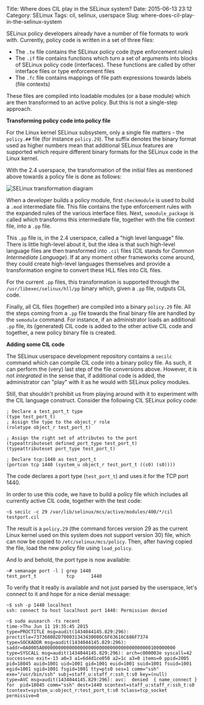 Title: Where does CIL play in the SELinux system?
Date: 2015-06-13 23:12
Category: SELinux
Tags: cil, selinux, userspace
Slug: where-does-cil-play-in-the-selinux-system

SELinux policy developers already have a number of file formats to work
with. Currently, policy code is written in a set of three files:

-   The `.te` file contains the SELinux policy code (type
    enforcement rules)
-   The `.if` file contains functions which turn a set of arguments into
    blocks of SELinux policy code (interfaces). These functions are
    called by other interface files or type enforcement files
-   The `.fc` file contains mappings of file path expressions towards
    labels (file contexts)

These files are compiled into loadable modules (or a base module) which
are then transformed to an active policy. But this is not a single-step
approach.

<!-- PELICAN_END_SUMMARY -->

**Transforming policy code into policy file**

For the Linux kernel SELinux subsystem, only a single file matters - the
`policy.##` file (for instance `policy.29`). The suffix denotes the
binary format used as higher numbers mean that additional SELinux
features are supported which require different binary formats for the
SELinux code in the Linux kernel.

With the 2.4 userspace, the transformation of the initial files as
mentioned above towards a policy file is done as follows:

![SELinux transformation diagram](http://dev.gentoo.org/~swift/blog/201506/formats_selinux.png)

When a developer builds a policy module, first `checkmodule` is used to
build a `.mod` intermediate file. This file contains the type
enforcement rules with the expanded rules of the various interface
files. Next, `semodule_package` is called which transforms this
intermediate file, together with the file context file, into a `.pp`
file.

This `.pp` file is, in the 2.4 userspace, called a "high level language"
file. There is little high-level about it, but the idea is that such
high-level language files are then transformed into `.cil` files (CIL
stands for *Common Intermediate Language*). If at any moment other
frameworks come around, they could create high-level languages
themselves and provide a transformation engine to convert these HLL
files into CIL files.

For the current `.pp` files, this transformation is supported through
the `/usr/libexec/selinux/hll/pp` binary which, given a `.pp` file,
outputs CIL code.

Finally, all CIL files (together) are compiled into a binary `policy.29`
file. All the steps coming from a `.pp` file towards the final binary
file are handled by the `semodule` command. For instance, if an
administrator loads an additional `.pp` file, its (generated) CIL code
is added to the other active CIL code and together, a new policy binary
file is created.

**Adding some CIL code**

The SELinux userspace development repository contains a `secilc` command
which can compile CIL code into a binary policy file. As such, it can
perform the (very) last step of the file conversions above. However, it
is not *integrated* in the sense that, if additional code is added, the
administrator can "play" with it as he would with SELinux policy
modules.

Still, that shouldn't prohibit us from playing around with it to
experiment with the CIL language construct. Consider the following CIL
SELinux policy code:

    ; Declare a test_port_t type
    (type test_port_t)
    ; Assign the type to the object_r role
    (roletype object_r test_port_t)

    ; Assign the right set of attributes to the port
    (typeattributeset defined_port_type test_port_t)
    (typeattributeset port_type test_port_t)

    ; Declare tcp:1440 as test_port_t
    (portcon tcp 1440 (system_u object_r test_port_t ((s0) (s0))))

The code declares a port type (`test_port_t`) and uses it for the TCP
port 1440.

In order to use this code, we have to build a policy file which includes
all currently active CIL code, together with the test code:

    ~$ secilc -c 29 /var/lib/selinux/mcs/active/modules/400/*/cil testport.cil

The result is a `policy.29` (the command forces version 29 as the
current Linux kernel used on this system does not support version 30)
file, which can now be copied to `/etc/selinux/mcs/policy`. Then, after
having copied the file, load the new policy file using `load_policy`.

And lo and behold, the port type is now available:

    ~# semanage port -l | grep 1440
    test_port_t           tcp      1440

To verify that it really is available and not just parsed by the
userspace, let's connect to it and hope for a nice denial message:

    ~$ ssh -p 1440 localhost
    ssh: connect to host localhost port 1440: Permission denied

    ~$ sudo ausearch -ts recent
    time->Thu Jun 11 19:35:45 2015
    type=PROCTITLE msg=audit(1434044145.829:296): proctitle=737368002D700031343430006C6F63616C686F7374
    type=SOCKADDR msg=audit(1434044145.829:296): saddr=0A0005A0000000000000000000000000000000000000000100000000
    type=SYSCALL msg=audit(1434044145.829:296): arch=c000003e syscall=42 success=no exit=-13 a0=3 a1=6d4d1ce050 a2=1c a3=0 items=0 ppid=2005 pid=18045 auid=1001 uid=1001 gid=1001 euid=1001 suid=1001 fsuid=1001 egid=1001 sgid=1001 fsgid=1001 tty=pts0 ses=1 comm="ssh" exe="/usr/bin/ssh" subj=staff_u:staff_r:ssh_t:s0 key=(null)
    type=AVC msg=audit(1434044145.829:296): avc:  denied  { name_connect } for  pid=18045 comm="ssh" dest=1440 scontext=staff_u:staff_r:ssh_t:s0 tcontext=system_u:object_r:test_port_t:s0 tclass=tcp_socket permissive=0
